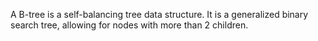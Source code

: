 A B-tree is a self-balancing tree data structure. It is a generalized binary search tree, allowing for nodes with more than 2 children.
